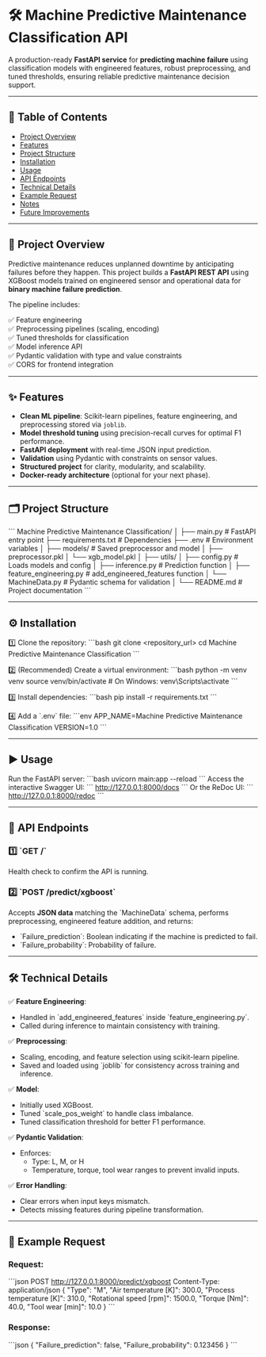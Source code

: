 
# 🛠️ Machine Predictive Maintenance Classification API

A production-ready **FastAPI service** for **predicting machine failure** using classification models with engineered features, robust preprocessing, and tuned thresholds, ensuring reliable predictive maintenance decision support.

---

## 📌 Table of Contents

- [Project Overview](#project-overview)
- [Features](#features)
- [Project Structure](#project-structure)
- [Installation](#installation)
- [Usage](#usage)
- [API Endpoints](#api-endpoints)
- [Technical Details](#technical-details)
- [Example Request](#example-request)
- [Notes](#notes)
- [Future Improvements](#future-improvements)

---

## 🚀 Project Overview

Predictive maintenance reduces unplanned downtime by anticipating failures before they happen. This project builds a **FastAPI REST API** using XGBoost models trained on engineered sensor and operational data for **binary machine failure prediction**.

The pipeline includes:

✅ Feature engineering  
✅ Preprocessing pipelines (scaling, encoding)  
✅ Tuned thresholds for classification  
✅ Model inference API  
✅ Pydantic validation with type and value constraints  
✅ CORS for frontend integration  

---

## ✨ Features

- **Clean ML pipeline**: Scikit-learn pipelines, feature engineering, and preprocessing stored via `joblib`.
- **Model threshold tuning** using precision-recall curves for optimal F1 performance.
- **FastAPI deployment** with real-time JSON input prediction.
- **Validation** using Pydantic with constraints on sensor values.
- **Structured project** for clarity, modularity, and scalability.
- **Docker-ready architecture** (optional for your next phase).

---

## 🗂️ Project Structure

\`\`\`
Machine Predictive Maintenance Classification/
│
├── main.py                   # FastAPI entry point
├── requirements.txt          # Dependencies
├── .env                      # Environment variables
│
├── models/                   # Saved preprocessor and model
│   ├── preprocessor.pkl
│   └── xgb_model.pkl
│
├── utils/
│   ├── config.py             # Loads models and config
│   ├── inference.py          # Prediction function
│   ├── feature_engineering.py # add_engineered_features function
│   └── MachineData.py        # Pydantic schema for validation
│
└── README.md                 # Project documentation
\`\`\`

---

## ⚙️ Installation

1️⃣ Clone the repository:
\`\`\`bash
git clone <repository_url>
cd Machine Predictive Maintenance Classification
\`\`\`

2️⃣ (Recommended) Create a virtual environment:
\`\`\`bash
python -m venv venv
source venv/bin/activate  # On Windows: venv\Scripts\activate
\`\`\`

3️⃣ Install dependencies:
\`\`\`bash
pip install -r requirements.txt
\`\`\`

4️⃣ Add a \`.env\` file:
\`\`\`env
APP_NAME=Machine Predictive Maintenance Classification
VERSION=1.0
\`\`\`

---

## ▶️ Usage

Run the FastAPI server:
\`\`\`bash
uvicorn main:app --reload
\`\`\`
Access the interactive Swagger UI:
\`\`\`
http://127.0.0.1:8000/docs
\`\`\`
Or the ReDoc UI:
\`\`\`
http://127.0.0.1:8000/redoc
\`\`\`

---

## 📡 API Endpoints

### 1️⃣ \`GET /\`
Health check to confirm the API is running.

### 2️⃣ \`POST /predict/xgboost\`
Accepts **JSON data** matching the \`MachineData\` schema, performs preprocessing, engineered feature addition, and returns:
- \`Failure_prediction\`: Boolean indicating if the machine is predicted to fail.
- \`Failure_probability\`: Probability of failure.

---

## 🛠️ Technical Details

✅ **Feature Engineering**:
- Handled in \`add_engineered_features\` inside \`feature_engineering.py\`.
- Called during inference to maintain consistency with training.

✅ **Preprocessing**:
- Scaling, encoding, and feature selection using scikit-learn pipeline.
- Saved and loaded using \`joblib\` for consistency across training and inference.

✅ **Model**:
- Initially used XGBoost.
- Tuned \`scale_pos_weight\` to handle class imbalance.
- Tuned classification threshold for better F1 performance.

✅ **Pydantic Validation**:
- Enforces:
    - Type: L, M, or H
    - Temperature, torque, tool wear ranges to prevent invalid inputs.

✅ **Error Handling**:
- Clear errors when input keys mismatch.
- Detects missing features during pipeline transformation.

---

## 📝 Example Request

### Request:
\`\`\`json
POST http://127.0.0.1:8000/predict/xgboost
Content-Type: application/json
{
    "Type": "M",
    "Air temperature [K]": 300.0,
    "Process temperature [K]": 310.0,
    "Rotational speed [rpm]": 1500.0,
    "Torque [Nm]": 40.0,
    "Tool wear [min]": 10.0
}
\`\`\`

### Response:
\`\`\`json
{
  "Failure_prediction": false,
  "Failure_probability": 0.123456
}
\`\`\`

